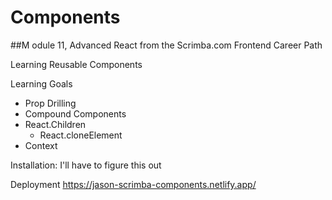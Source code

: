 # Components 
##M odule 11, Advanced React 
from the Scrimba.com Frontend Career Path

Learning Reusable Components

Learning Goals

+ Prop Drilling
+ Compound Components
+ React.Children
    * React.cloneElement
+ Context


Installation: I'll have to figure this out

Deployment https://jason-scrimba-components.netlify.app/